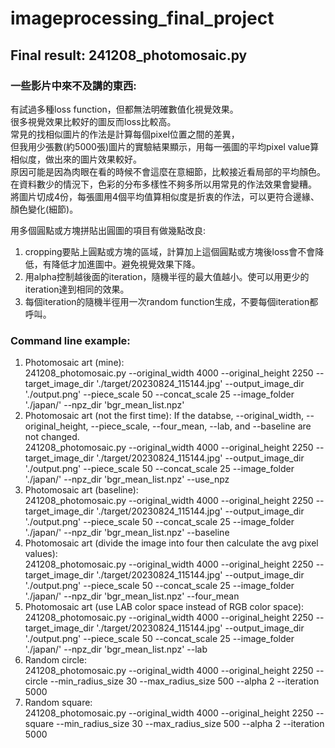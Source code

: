 # imageprocessing_final_project
## Final result: 241208_photomosaic.py  
### 一些影片中來不及講的東西:  
有試過多種loss function，但都無法明確數值化視覺效果。  
很多視覺效果比較好的圖反而loss比較高。  
常見的找相似圖片的作法是計算每個pixel位置之間的差異，  
但我用少張數(約5000張)圖片的實驗結果顯示，用每一張圖的平均pixel value算相似度，做出來的圖片效果較好。  
原因可能是因為肉眼在看的時候不會這麼在意細節，比較接近看局部的平均顏色。  
在資料數少的情況下，色彩的分布多樣性不夠多所以用常見的作法效果會變糟。  
將圖片切成4份，每張圖用4個平均值算相似度是折衷的作法，可以更符合邊緣、顏色變化(細節)。  

用多個圓點或方塊拼貼出圓圖的項目有做幾點改良:
1. cropping要貼上圓點或方塊的區域，計算加上這個圓點或方塊後loss會不會降低，有降低才加進圖中。避免視覺效果下降。
2. 用alpha控制越後面的iteration，隨機半徑的最大值越小。使可以用更少的iteration達到相同的效果。
3. 每個iteration的隨機半徑用一次random function生成，不要每個iteration都呼叫。
### Command line example:
1. Photomosaic art (mine):  
241208_photomosaic.py --original_width 4000 --original_height 2250 --target_image_dir './target/20230824_115144.jpg' --output_image_dir './output.png' --piece_scale 50 --concat_scale 25 --image_folder './japan/' --npz_dir 'bgr_mean_list.npz'
2. Photomosaic art (not the first time):
   If the databse, --original_width, --original_height, --piece_scale, --four_mean, --lab, and --baseline are not changed.  
   241208_photomosaic.py --original_width 4000 --original_height 2250 --target_image_dir './target/20230824_115144.jpg' --output_image_dir './output.png' --piece_scale 50 --concat_scale 25 --image_folder './japan/' --npz_dir 'bgr_mean_list.npz' --use_npz
3. Photomosaic art (baseline):  
241208_photomosaic.py --original_width 4000 --original_height 2250 --target_image_dir './target/20230824_115144.jpg' --output_image_dir './output.png' --piece_scale 50 --concat_scale 25 --image_folder './japan/' --npz_dir 'bgr_mean_list.npz' --baseline
4. Photomosaic art (divide the image into four then calculate the avg pixel values):  
241208_photomosaic.py --original_width 4000 --original_height 2250 --target_image_dir './target/20230824_115144.jpg' --output_image_dir './output.png' --piece_scale 50 --concat_scale 25 --image_folder './japan/' --npz_dir 'bgr_mean_list.npz' --four_mean
5. Photomosaic art (use LAB color space instead of RGB color space):  
241208_photomosaic.py --original_width 4000 --original_height 2250 --target_image_dir './target/20230824_115144.jpg' --output_image_dir './output.png' --piece_scale 50 --concat_scale 25 --image_folder './japan/' --npz_dir 'bgr_mean_list.npz' --lab
6. Random circle:  
241208_photomosaic.py --original_width 4000 --original_height 2250 --circle --min_radius_size 30 --max_radius_size 500 --alpha 2 --iteration 5000
7. Random square:  
241208_photomosaic.py --original_width 4000 --original_height 2250 --square --min_radius_size 30 --max_radius_size 500 --alpha 2 --iteration 5000
